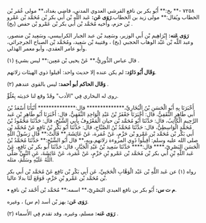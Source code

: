 ٧٢٥٨ -** بخ:** أَبُو بكر بن نافع القرشي العدوي المدني، قاضي بغداد،** مولى عُمَر بْن الخطاب ويُقال:** مولى زيد بن الخطاب.**رَوَى عَن:** عَبد اللَّهِ بْن أَبي بكر بْن مُحَمَّد بْن عَمْرو بْن حزم، وأخيه مُحَمَّد بْن أَبي بكر بْن عَمْرو بْن حفص (بخ) .

**رَوَى عَنه:** إِبْرَاهِيم بْن أَبي الوزير، وسَعِيد بْن عبد الجبار الكرابيسي، وسَعِيد بْن منصور، وعبد اللَّه بْن عَبْد الوهاب الحجبي (بخ) ، وقتيبة بْن سَعِيد، ومُحَمَّد بْن الصباح الجرجرائي، وأبو عامر العقدي، وأبو معمر الهذلي.

قال عباس الدُّورِيُّ،** عَنْ يحيى بْن مَعِين:** ليس بشيءٍ (١) .

**وَقَال أَبُو دَاوُد:** لم يكن عنده إلا حديث واحد: أقيلوا ذوي الهيئات زلاتهم.

**وَقَال الحاكم أبو أحمد:** ليس بالقوي عندهم (٢) .

روى له البخاري فِي "الأدب" وقَدْ وقع لنا حَدِيثه بِعُلُوٍّ.

أَخْبَرَنَا بِهِ أَبُو الْحَسَنِ بْنُ الْبُخَارِيِّ،************** قال:************** أَنْبَأَنَا أَسْعَدُ بْنُ أَبي طَاهِرٍ الثَّقَفِيُّ، قال: أَخْبَرَنَا جَعْفَرُ بْنُ عَبْدِ الْوَاحِدِ الثَّقَفِيُّ، قال: أَخْبَرَنَا أَبُو طَاهِرِ بْنِ عَبد الرَّحِيمِ الْكَاتِبُ، قال: حَدَّثَنَا أَبُو مُحَمَّد بْن حيان الْمَعْرُوفُ بِأَبِي الشَّيْخِ، قال: حَدَّثَنَا مَحْمُودُ بْنُ مُحَمَّدٍ الْوَاسِطِيُّ، قال: حَدَّثَنَا مُحَمَّدُ بْنُ الصَّبَّاحِ، قال: حَدَّثَنَا أَبُو بَكْرِ بْنُ نَافِعٍ عَنْ مُحَمَّد بْن أَبي بَكْر بْن مُحَمَّد بْن عَمْرو بْن حَزْمٍ، عَنْ عُمَرة، عَنْ عَائِشَةَ،** قَالَتْ:** قال رَسُولُ اللَّهِ صلى الله عليه وسلم: أَقِيلُوا ذَوِي المروءة زلاتهم.وبِهِ،** قال أَبُو الشَّيْخِ:** حَدَّثَنَا مُحَمَّدُ بْنُ الْحَسَنِ البَصْرِيّ،**** قال:**** حَدَّثَنَا سَعِيد بْنُ عَبْدِ الْجَبَّارِ، قال: حَدَّثَنَا أبو بكر بْن نَافِعٍ، عَنْ عَبد اللَّهِ بْنِ أَبي بكر بْن مُحَمَّد بْن عَمْرو بْنِ حَزْمٍ، عَنْ عُمَرة، عَنْ عَائِشَةَ، عَنِ النَّبِيِّ صَلَّى اللَّهُ عَلَيْهِ وسَلَّمَ، مثله.

رواه (١) عن عَبد اللَّهِ بْن عَبْد الْوَهَّابِ الْحَجَبِيِّ، عَن أَبِي بَكْرِ بْن نَافِع عَنْ مُحَمَّد بْن أَبي بكر بْن مُحَمَّد بْن عَمْرو بْنِ حَزْمٍ، فَوَقَعَ لَنَا بدلا عاليا.

**• م ت س:** أَبُو بكر بن نافع العبدي البَصْرِيّ،** اسمه:** مُحَمَّد بْن أَحْمَد بْن نافع.

**رَوَى عَن:** بهز بْن أسد (م س) ، وغيره.

**رَوَى عَنه:** مسلم، وغيره. وقد تقدم فِي الأَسماء (٢) .